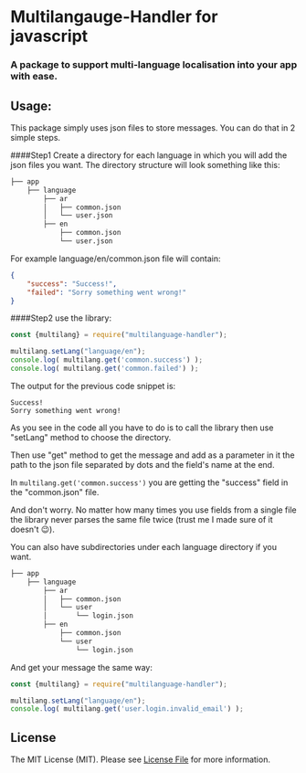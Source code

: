 # Multilangauge-Handler for javascript
### A package to support multi-language localisation into your app with ease.

## Usage:
This package simply uses json files to store messages. You can do that in 2 simple steps.

####Step1 Create a directory for each language in which you will add the json files you want. The directory structure will look something like this:

```bash
├── app
    ├── language
        ├── ar
        │   ├── common.json
        │   └── user.json
        ├── en
            ├── common.json
            └── user.json
```

For example language/en/common.json file will contain:

```json
{
    "success": "Success!",
    "failed": "Sorry something went wrong!"
}
```

####Step2 use the library:
```javascript
const {multilang} = require("multilanguage-handler");

multilang.setLang("language/en");
console.log( multilang.get('common.success') );
console.log( multilang.get('common.failed') );
```

The output for the previous code snippet is:
```
Success!
Sorry something went wrong!
```

As you see in the code all you have to do is to call the library then use "setLang" method to choose the directory.

Then use "get" method to get the message and add as a parameter in it the path to the json file separated by dots and the field's name at the end.

In ``` multilang.get('common.success') ``` you are getting the "success" field in the "common.json" file.

And don't worry. No matter how many times you use fields from a single file the library never parses the same file twice (trust me I made sure of it doesn't 😉).

You can also have subdirectories under each language directory if you want.

```bash
├── app
    ├── language
        ├── ar
        │   ├── common.json
        │   └── user
        │       └── login.json
        ├── en
            ├── common.json
            └── user
                └── login.json
```

And get your message the same way:

```javascript
const {multilang} = require("multilanguage-handler");

multilang.setLang("language/en");
console.log( multilang.get('user.login.invalid_email') );
```

## License

The MIT License (MIT). Please see [License File](LICENSE.md) for more information.
